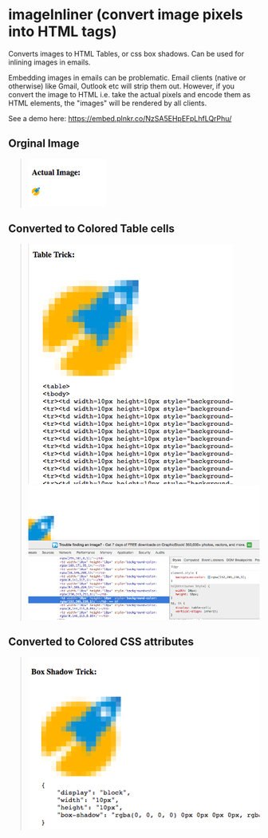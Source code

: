 # imageInliner (convert image pixels into HTML tags) 
Converts images to HTML Tables, or css box shadows. Can be used for inlining images in emails.

Embedding images in emails can be problematic. Email clients (native or otherwise) like Gmail, Outlook etc will strip them out. 
However, if you convert the image to HTML i.e. take the actual pixels and encode them as HTML elements, the "images" will be rendered by all clients. 

See a demo here: https://embed.plnkr.co/NzSA5EHpEFpLhfLQrPhu/

## Orginal Image
> ![Screenshot](/screenshots/1.png)

## Converted to Colored Table cells
> ![as Table cells](/screenshots/3.png)
> ![as table cells](/screenshots/4.png)

## Converted to Colored CSS attributes 
> ![as CSS](/screenshots/2.png)
